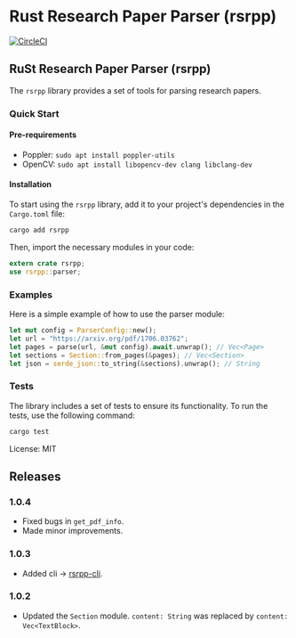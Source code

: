 # Rust Research Paper Parser (rsrpp)

[![CircleCI](https://dl.circleci.com/status-badge/img/circleci/X1fiE4koKU88Z9sKwWoPAH/S2NQ8VZz6F1CZ6vuvFBE3Y/tree/main.svg?style=svg)](https://dl.circleci.com/status-badge/redirect/circleci/X1fiE4koKU88Z9sKwWoPAH/S2NQ8VZz6F1CZ6vuvFBE3Y/tree/main)

## RuSt Research Paper Parser (rsrpp)

The `rsrpp` library provides a set of tools for parsing research papers.

### Quick Start

#### Pre-requirements

- Poppler: `sudo apt install poppler-utils`
- OpenCV: `sudo apt install libopencv-dev clang libclang-dev`

#### Installation

To start using the `rsrpp` library, add it to your project's dependencies in the `Cargo.toml` file:

```bash
cargo add rsrpp
```

Then, import the necessary modules in your code:

```rust
extern crate rsrpp;
use rsrpp::parser;
```

### Examples

Here is a simple example of how to use the parser module:

```rust
let mut config = ParserConfig::new();
let url = "https://arxiv.org/pdf/1706.03762";
let pages = parse(url, &mut config).await.unwrap(); // Vec<Page>
let sections = Section::from_pages(&pages); // Vec<Section>
let json = serde_json::to_string(&sections).unwrap(); // String
```

### Tests

The library includes a set of tests to ensure its functionality. To run the tests, use the following command:

```sh
cargo test
```

License: MIT

## Releases

### 1.0.4

- Fixed bugs in `get_pdf_info`.
- Made minor improvements.

### 1.0.3

- Added cli -> [rsrpp-cli](https://crates.io/crates/rsrpp-cli).

### 1.0.2

- Updated the `Section` module. `content: String` was replaced by `content: Vec<TextBlock>`.
